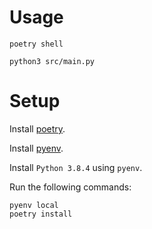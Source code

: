 

# Usage

`poetry shell`

`python3 src/main.py`


# Setup

Install [poetry](https://python-poetry.org/).

Install [pyenv](https://github.com/pyenv/pyenv).

Install `Python 3.8.4` using `pyenv`.


Run the following commands:

```
pyenv local
poetry install
```


